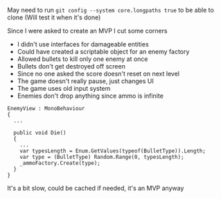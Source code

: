 May need to run `git config --system core.longpaths true` to be able to clone (Will test it when it's done)

Since I were asked to create an MVP I cut some corners
- I didn't use interfaces for damageable entities
- Could have created a scriptable object for an enemy factory
- Allowed bullets to kill only one enemy at once
- Bullets don't get destroyed off screen
- Since no one asked the score doesn't reset on next level
- The game doesn't really pause, just changes UI
- The game uses old input system
- Enemies don't drop anything since ammo is infinite

```
EnemyView : MonoBehaviour
{
  ...

  public void Die()
  {
    ...
    var typesLength = Enum.GetValues(typeof(BulletType)).Length;
    var type = (BulletType) Random.Range(0, typesLength);
    _ammoFactory.Create(type);
  }
}
```
It's a bit slow, could be cached if needed, it's an MVP anyway
